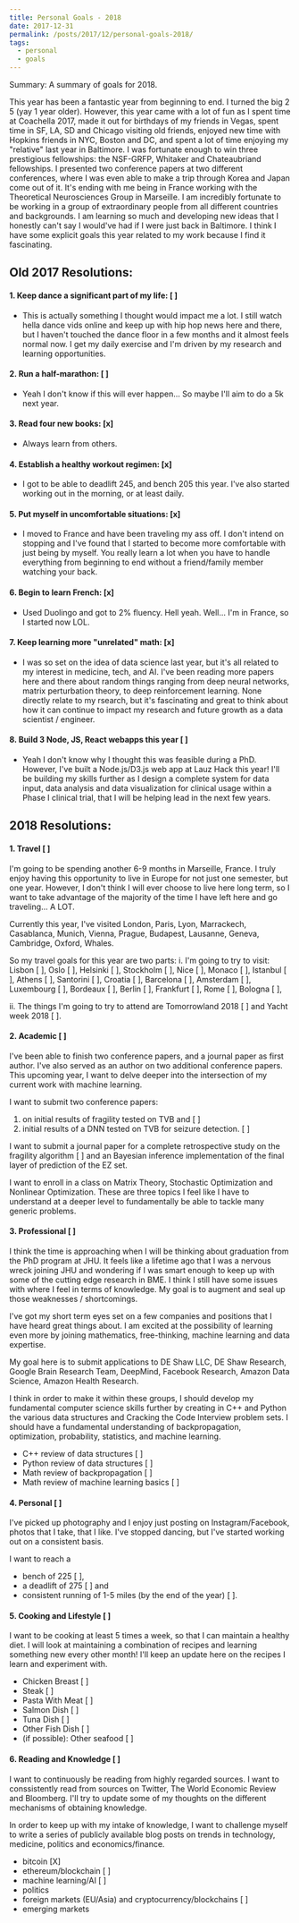 ```yaml
---
title: Personal Goals - 2018
date: 2017-12-31
permalink: /posts/2017/12/personal-goals-2018/
tags:
  - personal
  - goals
---
```


Summary: A summary of goals for 2018.

This year has been a fantastic year from beginning to end. I turned the big 2 5 (yay 1 year older). However, this year came with a lot of fun as I spent time at Coachella 2017, made it out for birthdays of my friends in Vegas, spent time in SF, LA, SD and Chicago visiting old friends, enjoyed new time with Hopkins friends in NYC, Boston and DC, and spent a lot of time enjoying my "relative" last year in Baltimore. I was fortunate enough to win three prestigious fellowships: the NSF-GRFP, Whitaker and Chateaubriand fellowships. I presented two conference papers at two different conferences, where I was even able to make a trip through Korea and Japan come out of it. It's ending with me being in France working with the Theoretical Neurosciences Group in Marseille. I am incredibly fortunate to be working in a group of extraordinary people from all different countries and backgrounds. I am learning so much and developing new ideas that I honestly can't say I would've had if I were just back in Baltimore. I think I have some explicit goals this year related to my work because I find it fascinating.

## Old 2017 Resolutions:
#### 1. Keep dance a significant part of my life: [ ]
- This is actually something I thought would impact me a lot. I still watch hella dance vids online and keep up with hip hop news here and there, but I haven't touched the dance floor in a few months and it almost feels normal now. I get my daily exercise and I'm driven by my research and learning opportunities.

#### 2. Run a half-marathon: [ ]
- Yeah I don't know if this will ever happen... So maybe I'll aim to do a 5k next year.

#### 3. Read four new books: [x]
- Always learn from others.

#### 4. Establish a healthy workout regimen: [x]
- I got to be able to deadlift 245, and bench 205 this year. I've also started working out in the morning, or at least daily. 

#### 5. Put myself in uncomfortable situations: [x]
- I moved to France and have been traveling my ass off. I don't intend on stopping and I've found that I started to become more comfortable with just being by myself. You really learn a lot when you have to handle everything from beginning to end without a friend/family member watching your back.

#### 6. Begin to learn French: [x]
- Used Duolingo and got to 2% fluency. Hell yeah. Well... I'm in France, so I started now LOL.

#### 7. Keep learning more "unrelated" math: [x]
- I was so set on the idea of data science last year, but it's all related to my interest in medicine, tech, and AI. I've been reading more papers here and there about random things ranging from deep neural networks, matrix perturbation theory, to deep reinforcement learning. None directly relate to my rsearch, but it's fascinating and great to think about how it can continue to impact my research and future growth as a data scientist / engineer.

#### 8. Build 3 Node, JS, React webapps this year [ ]
- Yeah I don't know why I thought this was feasible during a PhD. However, I've built a Node.js/D3.js web app at Lauz Hack this year! I'll be building my skills further as I design a complete system for data input, data analysis and data visualization for clinical usage within a Phase I clinical trial, that I will be helping lead in the next few years.

## 2018 Resolutions:
#### 1. Travel [ ]
I'm going to be spending another 6-9 months in Marseille, France. I truly enjoy having this opportunity to live in Europe for not just one semester, but one year. However, I don't think I will ever choose to live here long term, so I want to take advantage of the majority of the time I have left here and go traveling... A LOT. 

Currently this year, I've visited London, Paris, Lyon, Marrackech, Casablanca, Munich, Vienna, Prague, Budapest, Lausanne, Geneva, Cambridge, Oxford, Whales. 

So my travel goals for this year are two parts:
i. I'm going to try to visit:
Lisbon [ ], 
Oslo [ ], 
Helsinki [ ], 
Stockholm [ ], 
Nice [ ], 
Monaco [ ], 
Istanbul [ ], 
Athens [ ], 
Santorini [ ],
Croatia [ ], 
Barcelona [ ], 
Amsterdam [ ], 
Luxembourg [ ], 
Bordeaux [ ], 
Berlin [ ], 
Frankfurt [ ], 
Rome [ ], 
Bologna [ ], 

ii. The things I'm going to try to attend are Tomorrowland 2018 [ ] and Yacht week 2018 [ ].

#### 2. Academic [ ]
I've been able to finish two conference papers, and a journal paper as first author. I've also served as an author on two additional conference papers. This upcoming year, I want to delve deeper into the intersection of my current work with machine learning. 

I want to submit two conference papers: 

1. on initial results of fragility tested on TVB and [ ]
2. initial results of a DNN tested on TVB for seizure detection. [ ]

I want to submit a journal paper for a complete retrospective study on the fragility algorithm [ ] and an Bayesian inference implementation of the final layer of prediction of the EZ set. 

I want to enroll in a class on Matrix Theory, Stochastic Optimization and Nonlinear Optimization. These are three topics I feel like I have to understand at a deeper level to fundamentally be able to tackle many generic problems.

#### 3. Professional [ ]
I think the time is approaching when I will be thinking about graduation from the PhD program at JHU. It feels like a lifetime ago that I was a nervous wreck joining JHU and wondering if I was smart enough to keep up with some of the cutting edge research in BME. I think I still have some issues with where I feel in terms of knowledge. My goal is to augment and seal up those weaknesses / shortcomings.

I've got my short term eyes set on a few companies and positions that I have heard great things about. I am excited at the possibility of learning even more by joining mathematics, free-thinking, machine learning and data expertise.

My goal here is to submit applications to DE Shaw LLC, DE Shaw Research, Google Brain Research Team, DeepMind, Facebook Research, Amazon Data Science, Amazon Health Research. 

I think in order to make it within these groups, I should develop my fundamental computer science skills further by creating in C++ and Python the various data structures and Cracking the Code Interview problem sets. I should have a fundamental understanding of backpropagation, optimization, probability, statistics, and machine learning.

- C++ review of data structures [ ]
- Python review of data structures [ ]
- Math review of backpropagation [ ]
- Math review of machine learning basics [ ]

#### 4. Personal [ ]
I've picked up photography and I enjoy just posting on Instagram/Facebook, photos that I take, that I like. I've stopped dancing, but I've started working out on a consistent basis. 

I want to reach a 
- bench of 225 [ ], 
- a deadlift of 275 [ ] and 
- consistent running of 1-5 miles (by the end of the year) [ ].

#### 5. Cooking and Lifestyle [ ]
I want to be cooking at least 5 times a week, so that I can maintain a healthy diet. I will look at maintaining a combination of recipes and learning something new every other month! I'll keep an update here on the recipes I learn and experiment with.

- Chicken Breast [ ]
- Steak [ ]
- Pasta With Meat [ ]
- Salmon Dish [ ]
- Tuna Dish [ ]
- Other Fish Dish [ ]
- (if possible): Other seafood [ ]

#### 6. Reading and Knowledge [ ]
I want to continuously be reading from highly regarded sources. I want to conssistently read from sources on Twitter, The World Economic Review and Bloomberg. I'll try to update some of my thoughts on the different mechanisms of obtaining knowledge.

In order to keep up with my intake of knowledge, I want to challenge myself to write a series of publicly available blog posts on trends in technology, medicine, politics and economics/finance.

- bitcoin [X]
- ethereum/blockchain [ ]
- machine learning/AI [ ]
- politics
- foreign markets (EU/Asia) and cryptocurrency/blockchains [ ]
- emerging markets




